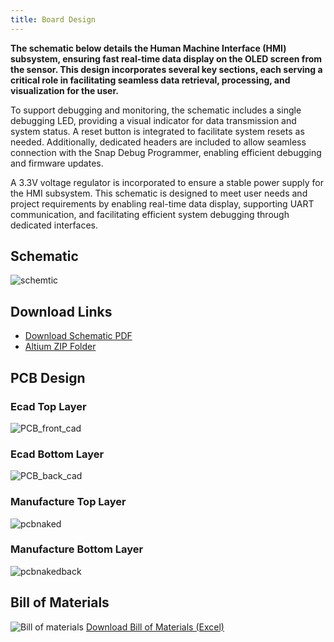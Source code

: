 ```yaml
---
title: Board Design
---
```

**The schematic below details the Human Machine Interface (HMI) subsystem, ensuring fast real-time data display on the OLED screen from the sensor. This design incorporates several key sections, each serving a critical role in facilitating seamless data retrieval, processing, and visualization for the user.**

To support debugging and monitoring, the schematic includes a single debugging LED, providing a visual indicator for data transmission and system status. A reset button is integrated to facilitate system resets as needed. Additionally, dedicated headers are included to allow seamless connection with the Snap Debug Programmer, enabling efficient debugging and firmware updates.

A 3.3V voltage regulator is incorporated to ensure a stable power supply for the HMI subsystem. This schematic is designed to meet user needs and project requirements by enabling real-time data display, supporting UART communication, and facilitating efficient system debugging through dedicated interfaces.
## **Schematic**
![schemtic](https://github.com/user-attachments/assets/90dacd5c-1415-4509-939a-937d88ec0c50)








## **Download Links** 
- [Download Schematic PDF](https://github.com/JahmelG10/JahmelG10.github.io/blob/main/schematic_pdf2.pdf?raw=true)
- [Altium ZIP Folder](https://github.com/JahmelG10/JahmelG10.github.io/blob/main/Project_Workspace.zip)

## **PCB Design** 
### **Ecad Top Layer**
![PCB_front_cad](https://github.com/user-attachments/assets/5dfe5873-92c8-4408-9b2f-29b3bf347c17)

### **Ecad Bottom Layer**
![PCB_back_cad](https://github.com/user-attachments/assets/b8a9b6af-1d1e-4c64-969b-119708c11da2)

### **Manufacture Top Layer**
![pcbnaked](https://github.com/user-attachments/assets/8e47b74b-3fcb-4d15-a99c-5b64cda9fdae)

### **Manufacture Bottom Layer**

![pcbnakedback](https://github.com/user-attachments/assets/f8df26bd-ba47-4b5c-ad32-f2e941c8630f)



## **Bill of Materials**
![Bill of materials](https://github.com/user-attachments/assets/086d2c85-5e1f-4a61-8779-47f1a1fbcb01)
[Download Bill of Materials (Excel)](https://github.com/JahmelG10/JahmelG10.github.io/blob/main/website%20bill%20of%20materials.xlsx?raw=true)




























